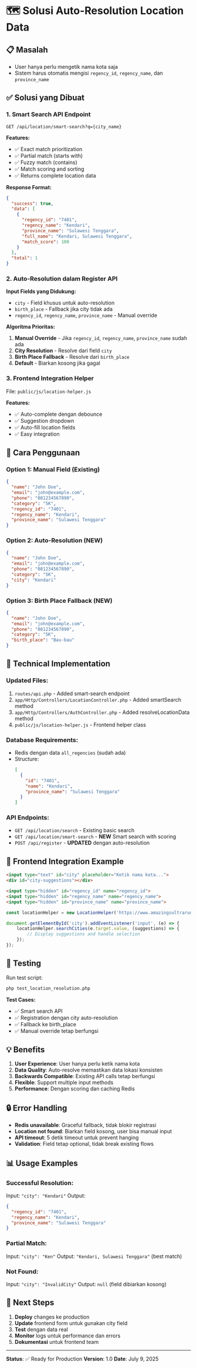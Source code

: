 # 🗺️ Solusi Auto-Resolution Location Data

## 📋 **Masalah**
- User hanya perlu mengetik nama kota saja
- Sistem harus otomatis mengisi `regency_id`, `regency_name`, dan `province_name`

## ✅ **Solusi yang Dibuat**

### 1. **Smart Search API Endpoint**
```
GET /api/location/smart-search?q={city_name}
```

**Features:**
- ✅ Exact match prioritization
- ✅ Partial match (starts with)
- ✅ Fuzzy match (contains)
- ✅ Match scoring and sorting
- ✅ Returns complete location data

**Response Format:**
```json
{
  "success": true,
  "data": [
    {
      "regency_id": "7401",
      "regency_name": "Kendari",
      "province_name": "Sulawesi Tenggara",
      "full_name": "Kendari, Sulawesi Tenggara",
      "match_score": 100
    }
  ],
  "total": 1
}
```

### 2. **Auto-Resolution dalam Register API**

**Input Fields yang Didukung:**
- `city` - Field khusus untuk auto-resolution
- `birth_place` - Fallback jika city tidak ada
- `regency_id`, `regency_name`, `province_name` - Manual override

**Algoritma Prioritas:**
1. **Manual Override** - Jika `regency_id`, `regency_name`, `province_name` sudah ada
2. **City Resolution** - Resolve dari field `city`
3. **Birth Place Fallback** - Resolve dari `birth_place`
4. **Default** - Biarkan kosong jika gagal

### 3. **Frontend Integration Helper**

File: `public/js/location-helper.js`

**Features:**
- ✅ Auto-complete dengan debounce
- ✅ Suggestion dropdown
- ✅ Auto-fill location fields
- ✅ Easy integration

## 🚀 **Cara Penggunaan**

### **Option 1: Manual Field (Existing)**
```json
{
  "name": "John Doe",
  "email": "john@example.com",
  "phone": "081234567890",
  "category": "5K",
  "regency_id": "7401",
  "regency_name": "Kendari",
  "province_name": "Sulawesi Tenggara"
}
```

### **Option 2: Auto-Resolution (NEW)**
```json
{
  "name": "John Doe",
  "email": "john@example.com",
  "phone": "081234567890",
  "category": "5K",
  "city": "Kendari"
}
```

### **Option 3: Birth Place Fallback (NEW)**
```json
{
  "name": "John Doe",
  "email": "john@example.com",
  "phone": "081234567890",
  "category": "5K",
  "birth_place": "Bau-bau"
}
```

## 🔧 **Technical Implementation**

### **Updated Files:**
1. `routes/api.php` - Added smart-search endpoint
2. `app/Http/Controllers/LocationController.php` - Added smartSearch method
3. `app/Http/Controllers/AuthController.php` - Added resolveLocationData method
4. `public/js/location-helper.js` - Frontend helper class

### **Database Requirements:**
- Redis dengan data `all_regencies` (sudah ada)
- Structure:
  ```json
  [
    {
      "id": "7401",
      "name": "Kendari",
      "province_name": "Sulawesi Tenggara"
    }
  ]
  ```

### **API Endpoints:**
- `GET /api/location/search` - Existing basic search
- `GET /api/location/smart-search` - **NEW** Smart search with scoring
- `POST /api/register` - **UPDATED** dengan auto-resolution

## 📱 **Frontend Integration Example**

```html
<input type="text" id="city" placeholder="Ketik nama kota...">
<div id="city-suggestions"></div>

<input type="hidden" id="regency_id" name="regency_id">
<input type="hidden" id="regency_name" name="regency_name">
<input type="hidden" id="province_name" name="province_name">
```

```javascript
const locationHelper = new LocationHelper('https://www.amazingsultrarun.com');

document.getElementById('city').addEventListener('input', (e) => {
    locationHelper.searchCities(e.target.value, (suggestions) => {
        // Display suggestions and handle selection
    });
});
```

## 🧪 **Testing**

Run test script:
```bash
php test_location_resolution.php
```

**Test Cases:**
- ✅ Smart search API
- ✅ Registration dengan city auto-resolution
- ✅ Fallback ke birth_place
- ✅ Manual override tetap berfungsi

## 💡 **Benefits**

1. **User Experience**: User hanya perlu ketik nama kota
2. **Data Quality**: Auto-resolve memastikan data lokasi konsisten
3. **Backwards Compatible**: Existing API calls tetap berfungsi
4. **Flexible**: Support multiple input methods
5. **Performance**: Dengan scoring dan caching Redis

## 🔒 **Error Handling**

- **Redis unavailable**: Graceful fallback, tidak blokir registrasi
- **Location not found**: Biarkan field kosong, user bisa manual input
- **API timeout**: 5 detik timeout untuk prevent hanging
- **Validation**: Field tetap optional, tidak break existing flows

## 📊 **Usage Examples**

### **Successful Resolution:**
Input: `"city": "Kendari"`
Output: 
```json
{
  "regency_id": "7401",
  "regency_name": "Kendari", 
  "province_name": "Sulawesi Tenggara"
}
```

### **Partial Match:**
Input: `"city": "Ken"`
Output: `"Kendari, Sulawesi Tenggara"` (best match)

### **Not Found:**
Input: `"city": "InvalidCity"`
Output: `null` (field dibiarkan kosong)

## 🚀 **Next Steps**

1. **Deploy** changes ke production
2. **Update** frontend form untuk gunakan city field
3. **Test** dengan data real
4. **Monitor** logs untuk performance dan errors
5. **Dokumentasi** untuk frontend team

---

**Status**: ✅ Ready for Production
**Version**: 1.0
**Date**: July 9, 2025
